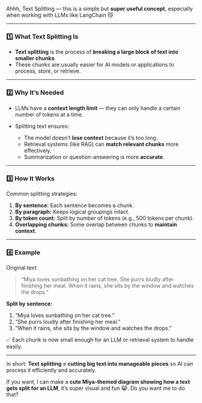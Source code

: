 Ahhh, Text Splitting — this is a simple but **super useful concept**, especially when working with LLMs like LangChain 😼

---

### **1️⃣ What Text Splitting Is**

* **Text splitting** is the process of **breaking a large block of text into smaller chunks**.
* These chunks are usually easier for AI models or applications to process, store, or retrieve.

---

### **2️⃣ Why It’s Needed**

* LLMs have a **context length limit** — they can only handle a certain number of tokens at a time.
* Splitting text ensures:

  * The model doesn’t **lose context** because it’s too long.
  * Retrieval systems (like RAG) can **match relevant chunks** more effectively.
  * Summarization or question-answering is more **accurate**.

---

### **3️⃣ How It Works**

Common splitting strategies:

1. **By sentence:** Each sentence becomes a chunk.
2. **By paragraph:** Keeps logical groupings intact.
3. **By token count:** Split by number of tokens (e.g., 500 tokens per chunk).
4. **Overlapping chunks:** Some overlap between chunks to **maintain context**.

---

### **4️⃣ Example**

Original text:

> “Miya loves sunbathing on her cat tree. She purrs loudly after finishing her meal. When it rains, she sits by the window and watches the drops.”

**Split by sentence:**

1. “Miya loves sunbathing on her cat tree.”
2. “She purrs loudly after finishing her meal.”
3. “When it rains, she sits by the window and watches the drops.”

✅ Each chunk is now small enough for an LLM or retrieval system to handle easily.

---

In short: **Text splitting = cutting big text into manageable pieces** so AI can process it efficiently and accurately.

If you want, I can make a **cute Miya-themed diagram showing how a text gets split for an LLM**, it’s super visual and fun 😹. Do you want me to do that?
